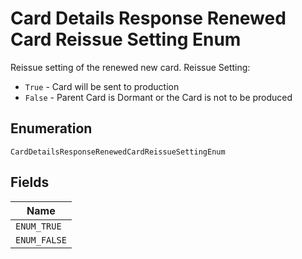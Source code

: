 
# Card Details Response Renewed Card Reissue Setting Enum

Reissue setting of the renewed new card. Reissue Setting:

* `True` - Card will be sent to production
* `False` - Parent Card is Dormant or the Card is not to be produced

## Enumeration

`CardDetailsResponseRenewedCardReissueSettingEnum`

## Fields

| Name |
|  --- |
| `ENUM_TRUE` |
| `ENUM_FALSE` |

